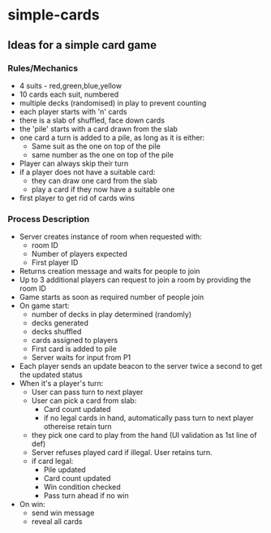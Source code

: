 # simple-cards
## Ideas for a simple card game

### Rules/Mechanics
- 4 suits - red,green,blue,yellow
- 10 cards each suit, numbered
- multiple decks (randomised) in play to prevent counting
- each player starts with 'n' cards
- there is a slab of shuffled, face down cards
- the 'pile' starts with a card drawn from the slab
- one card a turn is added to a pile, as long as it is either:
    - Same suit as the one on top of the pile
    - same number as the one on top of the pile
- Player can always skip their turn
- if a player does not have a suitable card:
    - they can draw one card from the slab
    - play a card if they now have a suitable one
- first player to get rid of cards wins

### Process Description
- Server creates instance of room when requested with:
  - room ID
  - Number of players expected
  - First player ID
- Returns creation message and waits for people to join
- Up to 3 additional players can request to join a room by providing the room ID
- Game starts as soon as required number of people join
- On game start:
  - number of decks in play determined (randomly)
  - decks generated
  - decks shuffled
  - cards assigned to players
  - First card is added to pile
  - Server waits for input from P1
- Each player sends an update beacon to the server twice a second to get the updated status
- When it's a player's turn:
  - User can pass turn to next player
  - User can pick a card from slab:
    - Card count updated
    - if no legal cards in hand, automatically pass turn to next player othereise retain turn
  - they pick one card to play from the hand (UI validation as 1st line of def)
  - Server refuses played card if illegal. User retains turn.
  - if card legal:
    - Pile updated
    - Card count updated
    - Win condition checked
    - Pass turn ahead if no win
- On win:
    - send win message
    - reveal all cards
